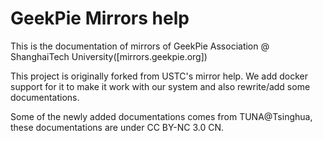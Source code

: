 GeekPie Mirrors help
=====================

This is the documentation of mirrors of GeekPie Association @ ShanghaiTech University([mirrors.geekpie.org])

This project is originally forked from USTC's mirror help. We add docker support for it to make it work with our system and also rewrite/add some documentations.

Some of the newly added documentations comes from TUNA@Tsinghua, these documentations are under CC BY-NC 3.0 CN. 
